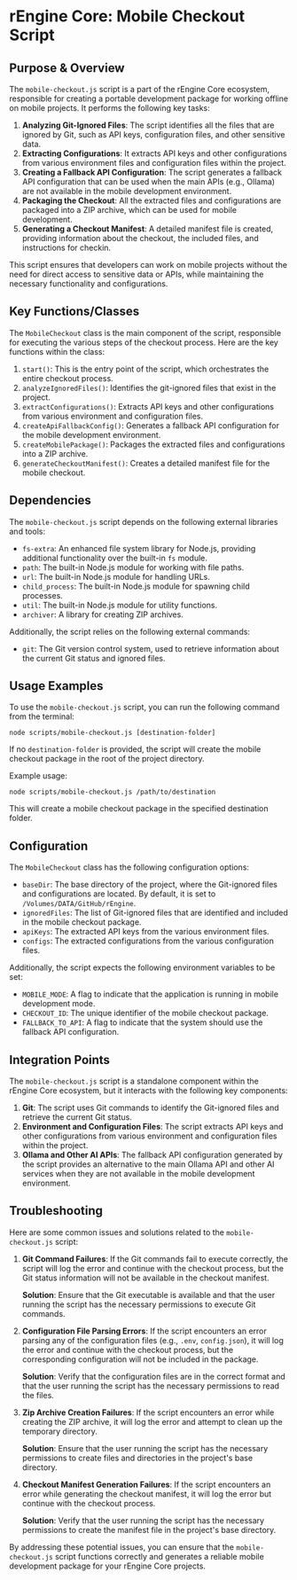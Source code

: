 # rEngine Core: Mobile Checkout Script

## Purpose & Overview

The `mobile-checkout.js` script is a part of the rEngine Core ecosystem, responsible for creating a portable development package for working offline on mobile projects. It performs the following key tasks:

1. **Analyzing Git-Ignored Files**: The script identifies all the files that are ignored by Git, such as API keys, configuration files, and other sensitive data.
2. **Extracting Configurations**: It extracts API keys and other configurations from various environment files and configuration files within the project.
3. **Creating a Fallback API Configuration**: The script generates a fallback API configuration that can be used when the main APIs (e.g., Ollama) are not available in the mobile development environment.
4. **Packaging the Checkout**: All the extracted files and configurations are packaged into a ZIP archive, which can be used for mobile development.
5. **Generating a Checkout Manifest**: A detailed manifest file is created, providing information about the checkout, the included files, and instructions for checkin.

This script ensures that developers can work on mobile projects without the need for direct access to sensitive data or APIs, while maintaining the necessary functionality and configurations.

## Key Functions/Classes

The `MobileCheckout` class is the main component of the script, responsible for executing the various steps of the checkout process. Here are the key functions within the class:

1. `start()`: This is the entry point of the script, which orchestrates the entire checkout process.
2. `analyzeIgnoredFiles()`: Identifies the git-ignored files that exist in the project.
3. `extractConfigurations()`: Extracts API keys and other configurations from various environment and configuration files.
4. `createApiFallbackConfig()`: Generates a fallback API configuration for the mobile development environment.
5. `createMobilePackage()`: Packages the extracted files and configurations into a ZIP archive.
6. `generateCheckoutManifest()`: Creates a detailed manifest file for the mobile checkout.

## Dependencies

The `mobile-checkout.js` script depends on the following external libraries and tools:

- `fs-extra`: An enhanced file system library for Node.js, providing additional functionality over the built-in `fs` module.
- `path`: The built-in Node.js module for working with file paths.
- `url`: The built-in Node.js module for handling URLs.
- `child_process`: The built-in Node.js module for spawning child processes.
- `util`: The built-in Node.js module for utility functions.
- `archiver`: A library for creating ZIP archives.

Additionally, the script relies on the following external commands:

- `git`: The Git version control system, used to retrieve information about the current Git status and ignored files.

## Usage Examples

To use the `mobile-checkout.js` script, you can run the following command from the terminal:

```
node scripts/mobile-checkout.js [destination-folder]
```

If no `destination-folder` is provided, the script will create the mobile checkout package in the root of the project directory.

Example usage:

```
node scripts/mobile-checkout.js /path/to/destination
```

This will create a mobile checkout package in the specified destination folder.

## Configuration

The `MobileCheckout` class has the following configuration options:

- `baseDir`: The base directory of the project, where the Git-ignored files and configurations are located. By default, it is set to `/Volumes/DATA/GitHub/rEngine`.
- `ignoredFiles`: The list of Git-ignored files that are identified and included in the mobile checkout package.
- `apiKeys`: The extracted API keys from the various environment files.
- `configs`: The extracted configurations from the various configuration files.

Additionally, the script expects the following environment variables to be set:

- `MOBILE_MODE`: A flag to indicate that the application is running in mobile development mode.
- `CHECKOUT_ID`: The unique identifier of the mobile checkout package.
- `FALLBACK_TO_API`: A flag to indicate that the system should use the fallback API configuration.

## Integration Points

The `mobile-checkout.js` script is a standalone component within the rEngine Core ecosystem, but it interacts with the following key components:

1. **Git**: The script uses Git commands to identify the Git-ignored files and retrieve the current Git status.
2. **Environment and Configuration Files**: The script extracts API keys and other configurations from various environment and configuration files within the project.
3. **Ollama and Other AI APIs**: The fallback API configuration generated by the script provides an alternative to the main Ollama API and other AI services when they are not available in the mobile development environment.

## Troubleshooting

Here are some common issues and solutions related to the `mobile-checkout.js` script:

1. **Git Command Failures**: If the Git commands fail to execute correctly, the script will log the error and continue with the checkout process, but the Git status information will not be available in the checkout manifest.

   **Solution**: Ensure that the Git executable is available and that the user running the script has the necessary permissions to execute Git commands.

1. **Configuration File Parsing Errors**: If the script encounters an error parsing any of the configuration files (e.g., `.env`, `config.json`), it will log the error and continue with the checkout process, but the corresponding configuration will not be included in the package.

   **Solution**: Verify that the configuration files are in the correct format and that the user running the script has the necessary permissions to read the files.

1. **Zip Archive Creation Failures**: If the script encounters an error while creating the ZIP archive, it will log the error and attempt to clean up the temporary directory.

   **Solution**: Ensure that the user running the script has the necessary permissions to create files and directories in the project's base directory.

1. **Checkout Manifest Generation Failures**: If the script encounters an error while generating the checkout manifest, it will log the error but continue with the checkout process.

   **Solution**: Verify that the user running the script has the necessary permissions to create the manifest file in the project's base directory.

By addressing these potential issues, you can ensure that the `mobile-checkout.js` script functions correctly and generates a reliable mobile development package for your rEngine Core projects.
